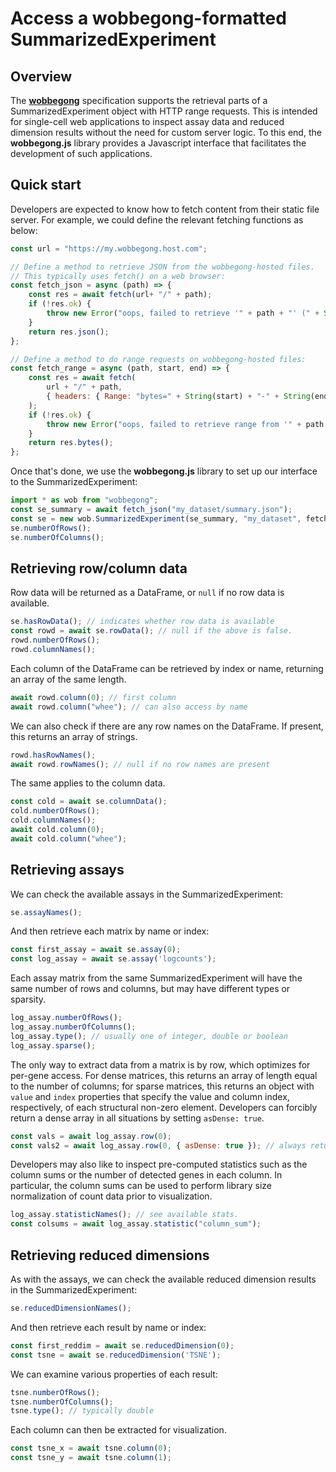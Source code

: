 # Access a wobbegong-formatted SummarizedExperiment

## Overview

The [**wobbegong**](https://github.com/kanaverse/wobbegong-R) specification supports the retrieval parts of a SummarizedExperiment object with HTTP range requests. 
This is intended for single-cell web applications to inspect assay data and reduced dimension results without the need for custom server logic. 
To this end, the **wobbegong.js** library provides a Javascript interface that facilitates the development of such applications.

## Quick start

Developers are expected to know how to fetch content from their static file server.
For example, we could define the relevant fetching functions as below:

```js
const url = "https://my.wobbegong.host.com";

// Define a method to retrieve JSON from the wobbegong-hosted files.
// This typically uses fetch() on a web browser:
const fetch_json = async (path) => {
    const res = await fetch(url+ "/" + path);
    if (!res.ok) {
        throw new Error("oops, failed to retrieve '" + path + "' (" + String(res.status) + ")");
    }
    return res.json();
};

// Define a method to do range requests on wobbegong-hosted files:
const fetch_range = async (path, start, end) => {
    const res = await fetch(
        url + "/" + path,
        { headers: { Range: "bytes=" + String(start) + "-" + String(end-1) } }
    );
    if (!res.ok) {
        throw new Error("oops, failed to retrieve range from '" + path + "' (" + String(res.status) + ")");
    }
    return res.bytes();
};
```

Once that's done, we use the **wobbegong.js** library to set up our interface to the SummarizedExperiment:

```js
import * as wob from "wobbegong";
const se_summary = await fetch_json("my_dataset/summary.json");
const se = new wob.SummarizedExperiment(se_summary, "my_dataset", fetch_json, fetch_range)
se.numberOfRows();
se.numberOfColumns();
```

## Retrieving row/column data

Row data will be returned as a DataFrame, or `null` if no row data is available.

```js
se.hasRowData(); // indicates whether row data is available
const rowd = await se.rowData(); // null if the above is false.
rowd.numberOfRows();
rowd.columnNames();
```

Each column of the DataFrame can be retrieved by index or name, returning an array of the same length.

```js
await rowd.column(0); // first column
await rowd.column("whee"); // can also access by name
```

We can also check if there are any row names on the DataFrame.
If present, this returns an array of strings.

```js
rowd.hasRowNames();
await rowd.rowNames(); // null if no row names are present
```

The same applies to the column data.

```js
const cold = await se.columnData();
cold.numberOfRows();
cold.columnNames();
await cold.column(0);
await cold.column("whee");
```

## Retrieving assays

We can check the available assays in the SummarizedExperiment:

```js
se.assayNames();
```

And then retrieve each matrix by name or index:

```js
const first_assay = await se.assay(0);
const log_assay = await se.assay('logcounts');
```

Each assay matrix from the same SummarizedExperiment will have the same number of rows and columns, but may have different types or sparsity.

```js
log_assay.numberOfRows();
log_assay.numberOfColumns();
log_assay.type(); // usually one of integer, double or boolean
log_assay.sparse();
```

The only way to extract data from a matrix is by row, which optimizes for per-gene access.
For dense matrices, this returns an array of length equal to the number of columns;
for sparse matrices, this returns an object with `value` and `index` properties that specify the value and column index, respectively, of each structural non-zero element.
Developers can forcibly return a dense array in all situations by setting `asDense: true`.

```js
const vals = await log_assay.row(0);
const vals2 = await log_assay.row(0, { asDense: true }); // always returns dense array
```

Developers may also like to inspect pre-computed statistics such as the column sums or the number of detected genes in each column.
In particular, the column sums can be used to perform library size normalization of count data prior to visualization. 

```js
log_assay.statisticNames(); // see available stats.
const colsums = await log_assay.statistic("column_sum");
```

## Retrieving reduced dimensions

As with the assays, we can check the available reduced dimension results in the SummarizedExperiment:

```js
se.reducedDimensionNames();
```

And then retrieve each result by name or index:

```js
const first_reddim = await se.reducedDimension(0);
const tsne = await se.reducedDimension('TSNE');
```

We can examine various properties of each result:

```js
tsne.numberOfRows();
tsne.numberOfColumns();
tsne.type(); // typically double
```

Each column can then be extracted for visualization.

```js
const tsne_x = await tsne.column(0);
const tsne_y = await tsne.column(1);
```
